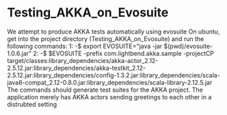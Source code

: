 # Testing_AKKA_on_Evosuite
We attempt to produce AKKA tests automatically using evosuite
On ubuntu, get into the project directory (Testing_AKKA_on_Evosuite) and run the following commands:
1: -$ export EVOSUITE="java -jar $(pwd)/evosuite-1.0.6.jar"
2: -$  $EVOSUITE -prefix com.lightbend.akka.sample -projectCP target/classes:library_dependencies/akka-actor_2.12-2.5.12.jar:library_dependencies/akka-testkit_2.12-2.5.12.jar:library_dependencies/config-1.3.2.jar:library_dependencies/scala-java8-compat_2.12-0.8.0.jar:library_dependencies/scala-library-2.12.5.jar
The commands should generate test suites for the AKKA project. The application merely has AKKA actors sending greetings to each other in a distrubted setting
